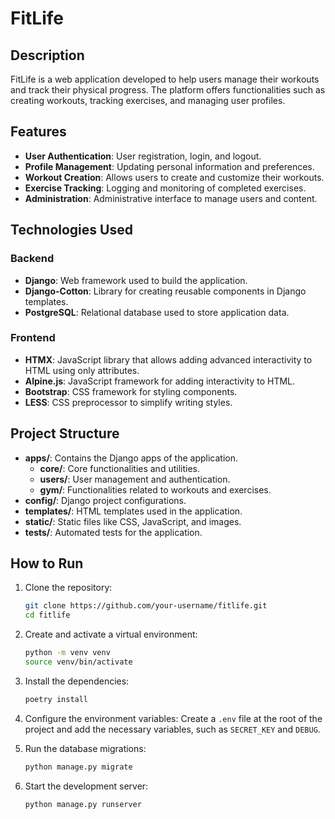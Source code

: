 # FitLife

## Description

FitLife is a web application developed to help users manage their workouts and track their physical progress. The platform offers functionalities such as creating workouts, tracking exercises, and managing user profiles.

## Features

- **User Authentication**: User registration, login, and logout.
- **Profile Management**: Updating personal information and preferences.
- **Workout Creation**: Allows users to create and customize their workouts.
- **Exercise Tracking**: Logging and monitoring of completed exercises.
- **Administration**: Administrative interface to manage users and content.

## Technologies Used

### Backend

- **Django**: Web framework used to build the application.
- **Django-Cotton**: Library for creating reusable components in Django templates.
- **PostgreSQL**: Relational database used to store application data.

### Frontend

- **HTMX**: JavaScript library that allows adding advanced interactivity to HTML using only attributes.
- **Alpine.js**: JavaScript framework for adding interactivity to HTML.
- **Bootstrap**: CSS framework for styling components.
- **LESS**: CSS preprocessor to simplify writing styles.

## Project Structure

- **apps/**: Contains the Django apps of the application.
  - **core/**: Core functionalities and utilities.
  - **users/**: User management and authentication.
  - **gym/**: Functionalities related to workouts and exercises.
- **config/**: Django project configurations.
- **templates/**: HTML templates used in the application.
- **static/**: Static files like CSS, JavaScript, and images.
- **tests/**: Automated tests for the application.

## How to Run

1. Clone the repository:
    ```sh
    git clone https://github.com/your-username/fitlife.git
    cd fitlife
    ```

2. Create and activate a virtual environment:
    ```sh
    python -m venv venv
    source venv/bin/activate
    ```

3. Install the dependencies:
    ```sh
    poetry install
    ```

4. Configure the environment variables:
    Create a `.env` file at the root of the project and add the necessary variables, such as `SECRET_KEY` and `DEBUG`.

5. Run the database migrations:
    ```sh
    python manage.py migrate
    ```

6. Start the development server:
    ```sh
    python manage.py runserver
    ```

